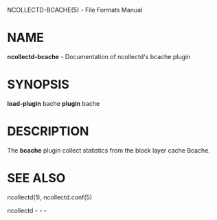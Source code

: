NCOLLECTD-BCACHE(5) - File Formats Manual

# NAME

**ncollectd-bcache** - Documentation of ncollectd's bcache plugin

# SYNOPSIS

**load-plugin** bache
**plugin** bache

# DESCRIPTION

The **bcache** plugin collect statistics from the block layer cache Bcache.

# SEE ALSO

ncollectd(1),
ncollectd.conf(5)

ncollectd - - -
